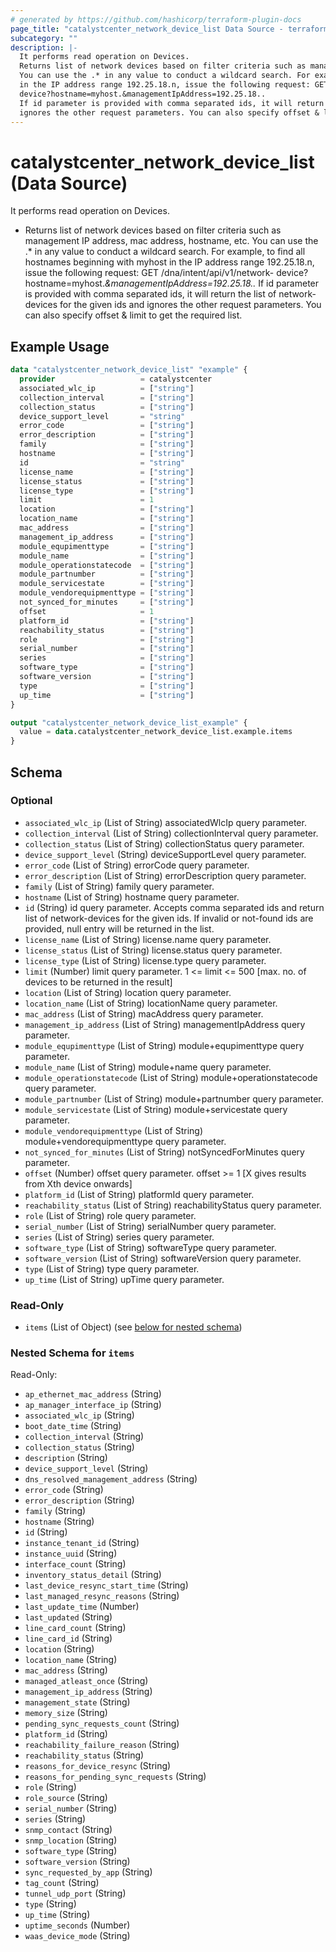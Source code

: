 ```yaml
---
# generated by https://github.com/hashicorp/terraform-plugin-docs
page_title: "catalystcenter_network_device_list Data Source - terraform-provider-catalystcenter"
subcategory: ""
description: |-
  It performs read operation on Devices.
  Returns list of network devices based on filter criteria such as management IP address, mac address, hostname, etc.
  You can use the .* in any value to conduct a wildcard search. For example, to find all hostnames beginning with myhost
  in the IP address range 192.25.18.n, issue the following request: GET /dna/intent/api/v1/network-
  device?hostname=myhost.&managementIpAddress=192.25.18..
  If id parameter is provided with comma separated ids, it will return the list of network-devices for the given ids and
  ignores the other request parameters. You can also specify offset & limit to get the required list.
---
```


# catalystcenter_network_device_list (Data Source)

It performs read operation on Devices.

- Returns list of network devices based on filter criteria such as management IP address, mac address, hostname, etc.
You can use the .* in any value to conduct a wildcard search. For example, to find all hostnames beginning with myhost
in the IP address range 192.25.18.n, issue the following request: GET /dna/intent/api/v1/network-
device?hostname=myhost.*&managementIpAddress=192.25.18..*
If id parameter is provided with comma separated ids, it will return the list of network-devices for the given ids and
ignores the other request parameters. You can also specify offset & limit to get the required list.

## Example Usage

```terraform
data "catalystcenter_network_device_list" "example" {
  provider                   = catalystcenter
  associated_wlc_ip          = ["string"]
  collection_interval        = ["string"]
  collection_status          = ["string"]
  device_support_level       = "string"
  error_code                 = ["string"]
  error_description          = ["string"]
  family                     = ["string"]
  hostname                   = ["string"]
  id                         = "string"
  license_name               = ["string"]
  license_status             = ["string"]
  license_type               = ["string"]
  limit                      = 1
  location                   = ["string"]
  location_name              = ["string"]
  mac_address                = ["string"]
  management_ip_address      = ["string"]
  module_equpimenttype       = ["string"]
  module_name                = ["string"]
  module_operationstatecode  = ["string"]
  module_partnumber          = ["string"]
  module_servicestate        = ["string"]
  module_vendorequipmenttype = ["string"]
  not_synced_for_minutes     = ["string"]
  offset                     = 1
  platform_id                = ["string"]
  reachability_status        = ["string"]
  role                       = ["string"]
  serial_number              = ["string"]
  series                     = ["string"]
  software_type              = ["string"]
  software_version           = ["string"]
  type                       = ["string"]
  up_time                    = ["string"]
}

output "catalystcenter_network_device_list_example" {
  value = data.catalystcenter_network_device_list.example.items
}
```

<!-- schema generated by tfplugindocs -->
## Schema

### Optional

- `associated_wlc_ip` (List of String) associatedWlcIp query parameter.
- `collection_interval` (List of String) collectionInterval query parameter.
- `collection_status` (List of String) collectionStatus query parameter.
- `device_support_level` (String) deviceSupportLevel query parameter.
- `error_code` (List of String) errorCode query parameter.
- `error_description` (List of String) errorDescription query parameter.
- `family` (List of String) family query parameter.
- `hostname` (List of String) hostname query parameter.
- `id` (String) id query parameter. Accepts comma separated ids and return list of network-devices for the given ids. If invalid or not-found ids are provided, null entry will be returned in the list.
- `license_name` (List of String) license.name query parameter.
- `license_status` (List of String) license.status query parameter.
- `license_type` (List of String) license.type query parameter.
- `limit` (Number) limit query parameter. 1 <= limit <= 500 [max. no. of devices to be returned in the result]
- `location` (List of String) location query parameter.
- `location_name` (List of String) locationName query parameter.
- `mac_address` (List of String) macAddress query parameter.
- `management_ip_address` (List of String) managementIpAddress query parameter.
- `module_equpimenttype` (List of String) module+equpimenttype query parameter.
- `module_name` (List of String) module+name query parameter.
- `module_operationstatecode` (List of String) module+operationstatecode query parameter.
- `module_partnumber` (List of String) module+partnumber query parameter.
- `module_servicestate` (List of String) module+servicestate query parameter.
- `module_vendorequipmenttype` (List of String) module+vendorequipmenttype query parameter.
- `not_synced_for_minutes` (List of String) notSyncedForMinutes query parameter.
- `offset` (Number) offset query parameter. offset >= 1 [X gives results from Xth device onwards]
- `platform_id` (List of String) platformId query parameter.
- `reachability_status` (List of String) reachabilityStatus query parameter.
- `role` (List of String) role query parameter.
- `serial_number` (List of String) serialNumber query parameter.
- `series` (List of String) series query parameter.
- `software_type` (List of String) softwareType query parameter.
- `software_version` (List of String) softwareVersion query parameter.
- `type` (List of String) type query parameter.
- `up_time` (List of String) upTime query parameter.

### Read-Only

- `items` (List of Object) (see [below for nested schema](#nestedatt--items))

<a id="nestedatt--items"></a>
### Nested Schema for `items`

Read-Only:

- `ap_ethernet_mac_address` (String)
- `ap_manager_interface_ip` (String)
- `associated_wlc_ip` (String)
- `boot_date_time` (String)
- `collection_interval` (String)
- `collection_status` (String)
- `description` (String)
- `device_support_level` (String)
- `dns_resolved_management_address` (String)
- `error_code` (String)
- `error_description` (String)
- `family` (String)
- `hostname` (String)
- `id` (String)
- `instance_tenant_id` (String)
- `instance_uuid` (String)
- `interface_count` (String)
- `inventory_status_detail` (String)
- `last_device_resync_start_time` (String)
- `last_managed_resync_reasons` (String)
- `last_update_time` (Number)
- `last_updated` (String)
- `line_card_count` (String)
- `line_card_id` (String)
- `location` (String)
- `location_name` (String)
- `mac_address` (String)
- `managed_atleast_once` (String)
- `management_ip_address` (String)
- `management_state` (String)
- `memory_size` (String)
- `pending_sync_requests_count` (String)
- `platform_id` (String)
- `reachability_failure_reason` (String)
- `reachability_status` (String)
- `reasons_for_device_resync` (String)
- `reasons_for_pending_sync_requests` (String)
- `role` (String)
- `role_source` (String)
- `serial_number` (String)
- `series` (String)
- `snmp_contact` (String)
- `snmp_location` (String)
- `software_type` (String)
- `software_version` (String)
- `sync_requested_by_app` (String)
- `tag_count` (String)
- `tunnel_udp_port` (String)
- `type` (String)
- `up_time` (String)
- `uptime_seconds` (Number)
- `waas_device_mode` (String)
